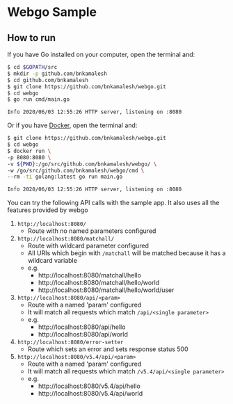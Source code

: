 # Webgo Sample

## How to run 

If you have Go installed on your computer, open the terminal and:

```bash
$ cd $GOPATH/src
$ mkdir -p github.com/bnkamalesh
$ cd github.com/bnkamalesh
$ git clone https://github.com/bnkamalesh/webgo.git
$ cd webgo
$ go run cmd/main.go

Info 2020/06/03 12:55:26 HTTP server, listening on :8080
```

Or if you have [Docker](https://www.docker.com/), open the terminal and:

```bash
$ git clone https://github.com/bnkamalesh/webgo.git
$ cd webgo
$ docker run \
-p 8080:8080 \
-v ${PWD}:/go/src/github.com/bnkamalesh/webgo/ \
-w /go/src/github.com/bnkamalesh/webgo/cmd \
--rm -ti golang:latest go run main.go

Info 2020/06/03 12:55:26 HTTP server, listening on :8080
```


You can try the following API calls with the sample app. It also uses all the features provided by webgo

1. `http://localhost:8080/`
	- Route with no named parameters configured
2. `http://localhost:8080/matchall/`
	- Route with wildcard parameter configured
	- All URIs which begin with `/matchall` will be matched because it has a wildcard variable
	- e.g. 
		- http://localhost:8080/matchall/hello
		- http://localhost:8080/matchall/hello/world
		- http://localhost:8080/matchall/hello/world/user
3. `http://localhost:8080/api/<param>`
	- Route with a named 'param' configured
	- It will match all requests which match `/api/<single parameter>`
	- e.g.
		- http://localhost:8080/api/hello
		- http://localhost:8080/api/world
4. `http://localhost:8080/error-setter`
	- Route which sets an error and sets response status 500
5. `http://localhost:8080/v5.4/api/<param>`
	- Route with a named 'param' configured
	- It will match all requests which match `/v5.4/api/<single parameter>`
	- e.g.
		- http://localhost:8080/v5.4/api/hello
		- http://localhost:8080/v5.4/api/world

